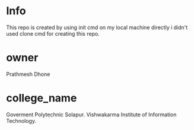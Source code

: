 # Info
This repo is created by using init cmd on my local machine directly i didn't used clone cmd for creating this repo.

# owner
Prathmesh Dhone 

# college_name
Goverment Polytechnic Solapur.
Vishwakarma Institute of Information Technology.